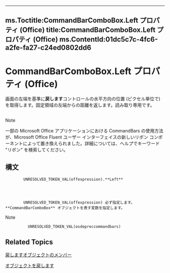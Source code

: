 

---
ms.Toctitle:CommandBarComboBox.Left プロパティ (Office)
title:CommandBarComboBox.Left プロパティ (Office)
ms.ContentId:01dc5c7c-4fc6-a2fe-fa27-c24ed0802dd6
---
# CommandBarComboBox.Left プロパティ (Office)




画面の左端を基準に**戻します**コントロールの水平方向の位置 (ピクセル単位で) を取得します。固定領域の左端からの距離を返します。読み取り専用です。

## 

>[!NOTE]
>一部の Microsoft Office アプリケーションにおける CommandBars の使用方法が、Microsoft Office Fluent ユーザー インターフェイスの新しいリボン コンポーネントによって置き換えられました。詳細については、ヘルプでキーワード "リボン" を検索してください。





## 構文

            UNRESOLVED_TOKEN_VAL(offexpression).**Left**




            UNRESOLVED_TOKEN_VAL(offexpression) 必ず指定します。**CommandBarComboBox** オブジェクトを表す変数を指定します。



>[!NOTE]
>
              UNRESOLVED_TOKEN_VAL(osdepreccommandbars)
            





## Related Topics

[戻しますオブジェクトのメンバー](223c51c0-4564-d14a-a8bf-d315a6a50b32.md)

[オブジェクトを戻します](fcfe6bde-dea0-f1f1-ad30-d0e28f97dd07.md)




